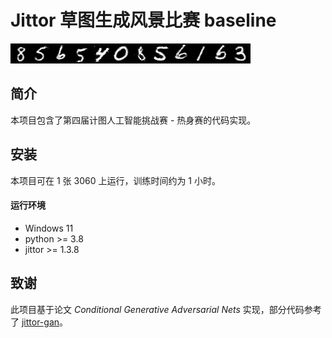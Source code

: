 # Jittor 草图生成风景比赛 baseline
![主要结果](https://github.com/befallenStar/ConditionalGAN-befallenStar/blob/master/result.png)
## 简介
本项目包含了第四届计图人工智能挑战赛 - 热身赛的代码实现。

## 安装
本项目可在 1 张 3060 上运行，训练时间约为 1 小时。

#### 运行环境
- Windows 11
- python >= 3.8
- jittor >= 1.3.8

## 致谢
此项目基于论文 *Conditional Generative Adversarial Nets* 实现，部分代码参考了 [jittor-gan](https://github.com/Jittor/gan-jittor)。
